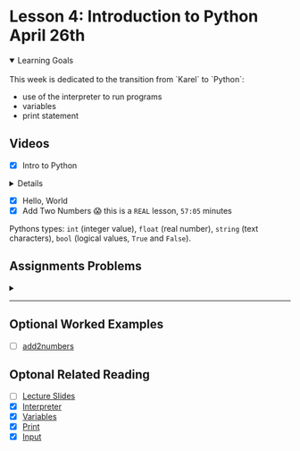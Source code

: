 # Lesson 4: Introduction to Python April 26th

<details open>
<summary>Learning Goals</summary>
<br />
This week is dedicated to the transition from `Karel` to `Python`:

- use of the interpreter to run programs
- variables
- print statement
</details>

 ## Videos

- [x] Intro to Python

<details>

`helloworld.py`
```python
def main():
    print("hello, world!")

if __name__ == '__main__':
    main()
```
</details>

- [x] Hello, World
- [x] Add Two Numbers 😱 this is a `REAL` lesson, `57:05` minutes

Pythons types: `int` (integer value), `float` (real number), `string` (text characters), `bool` (logical values, `True` and `False`).

## Assignments Problems

<details>
<summary></summary>
<details open>
<summary>Description</summary>

<br />
<img width="600px" src="" />
<br />

</details>
<details>
<summary>Code</summary>

``
```python

```

``
```yaml

```

</details>
</details>
<hr />

## Optional Worked Examples

- [ ] [add2numbers]()

 ## Optonal Related Reading

- [ ] [Lecture Slides](https://codeinplace2020.github.io/faqs/4-IntroPython.pdf)
- [x] [Interpreter](https://codeinplace2021.github.io/pythonreader/en/interpreter/)
- [x] [Variables](https://codeinplace2021.github.io/pythonreader/en/variables/)
- [x] [Print](https://codeinplace2021.github.io/pythonreader/en/print/)
- [x] [Input](https://codeinplace2021.github.io/pythonreader/en/input/)
